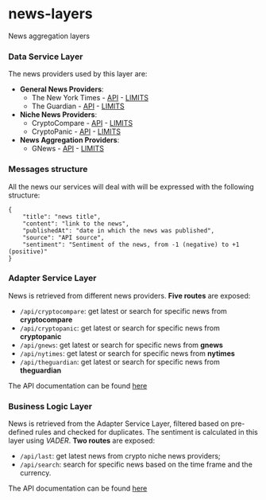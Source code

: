 # news-layers
News aggregation layers

### Data Service Layer
The news providers used by this layer are:
- **General News Providers**:
    - The New York Times - [API](https://developer.nytimes.com/apis) - [LIMITS](https://developer.nytimes.com/faq#a11)
    - The Guardian - [API](https://open-platform.theguardian.com/documentation/) - [LIMITS](https://open-platform.theguardian.com/access/)
- **Niche News Providers**:
    - CryptoCompare - [API](https://min-api.cryptocompare.com/) - [LIMITS](https://min-api.cryptocompare.com/pricing)
    - CryptoPanic - [API](https://cryptopanic.com/developers/api/) - [LIMITS](https://cryptopanic.com/developers/api/)
- **News Aggregation Providers**:
    - GNews - [API](https://gnews.io/docs/v4#introduction) - [LIMITS](https://gnews.io/#pricing)


### Messages structure
All the news our services will deal with will be expressed with the following structure:
```
{
    "title": "news title",
    "content": "link to the news",
    "publishedAt": "date in which the news was published",
    "source": "API source",
    "sentiment": "Sentiment of the news, from -1 (negative) to +1 (positive)"
}
```

### Adapter Service Layer
News is retrieved from different news providers.
**Five routes** are exposed:
- `/api/cryptocompare`: get latest or search for specific news from **cryptocompare**
- `/api/cryptopanic`: get latest or search for specific news from **cryptopanic**
- `/api/gnews`: get latest or search for specific news from **gnews**
- `/api/nytimes`: get latest or search for specific news from **nytimes**
- `/api/theguardian`: get latest or search for specific news from **theguardian**

The API documentation can be found [here]()

### Business Logic Layer
News is retrieved from the Adapter Service Layer, filtered based on pre-defined rules and checked for duplicates.
The sentiment is calculated in this layer using *VADER*.
**Two routes** are exposed:
- `/api/last`: get latest news from crypto niche news providers;
- `/api/search`: search for specific news based on the time frame and the currency.

The API documentation can be found [here]()
